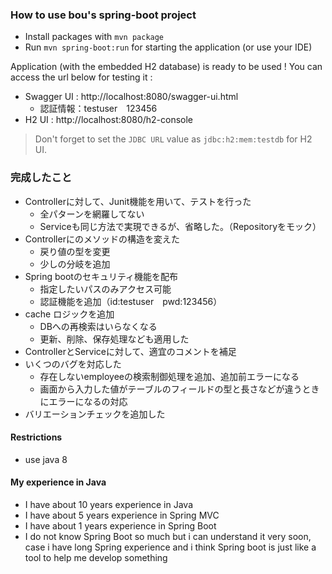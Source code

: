### How to use bou's spring-boot project

- Install packages with `mvn package`
- Run `mvn spring-boot:run` for starting the application (or use your IDE)

Application (with the embedded H2 database) is ready to be used ! You can access the url below for testing it :

- Swagger UI : http://localhost:8080/swagger-ui.html
  - 認証情報：testuser　123456
- H2 UI : http://localhost:8080/h2-console

> Don't forget to set the `JDBC URL` value as `jdbc:h2:mem:testdb` for H2 UI.



### 完成したこと
  - Controllerに対して、Junit機能を用いて、テストを行った
    - 全パターンを網羅してない
    - Serviceも同じ方法で実現できるが、省略した。（Repositoryをモック）
  - Controllerにのメソッドの構造を変えた
    - 戻り値の型を変更
    - 少しの分岐を追加
  - Spring bootのセキュリティ機能を配布
    - 指定したいパスのみアクセス可能
    - 認証機能を追加（id:testuser　pwd:123456）
  - cache ロジックを追加
    - DBへの再検索はいらなくなる
    - 更新、削除、保存処理なども適用した
  - ControllerとServiceに対して、適宜のコメントを補足
  - いくつのバグを対応した
    - 存在しないemployeeの検索制御処理を追加、追加前エラーになる
    - 画面から入力した値がテーブルのフィールドの型と長さなどが違うときにエラーになるの対応
  - バリエーションチェックを追加した

#### Restrictions
- use java 8



#### My experience in Java

- I have about 10 years experience in Java
- I have about 5 years experience in Spring MVC
- I have about 1 years experience in Spring Boot
- I do not know Spring Boot so much but i can understand it very soon,
  case i have long Spring experience and i think Spring boot is just like a tool to help me develop something
